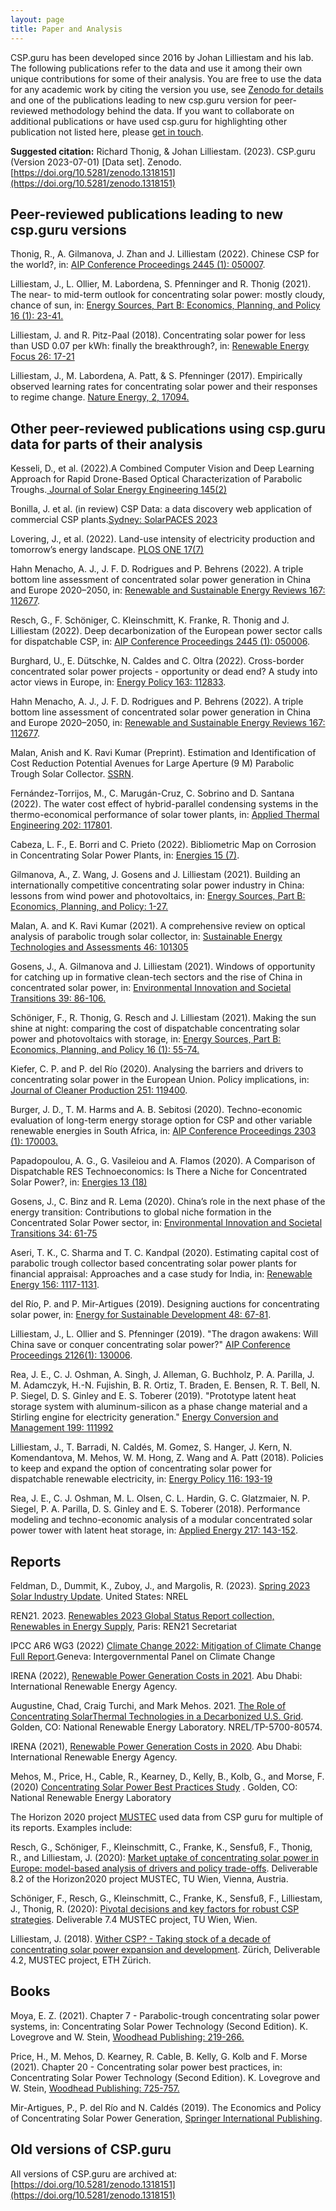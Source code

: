 ```yaml
---
layout: page
title: Paper and Analysis
---
```

CSP.guru has been developed since 2016 by Johan Lilliestam and his lab. The following publications refer to the data and use it among their own unique contributions for some of their analysis. You are free to use the data for any academic work by citing the version you use, see [Zenodo for details](https://doi.org/10.5281/zenodo.1318151) and one of the publications leading to new csp.guru version for peer-reviewed methodology behind the data. If you want to collaborate on additional publications or have used csp.guru for highlighting other publication not listed here, please [get in touch](mailto:richard.thonig@rifs-potsdam.de).

<b>Suggested citation:</b>
Richard Thonig, & Johan Lilliestam. (2023). CSP.guru  (Version 2023-07-01) [Data set]. Zenodo. [https://doi.org/10.5281/zenodo.1318151](https://doi.org/10.5281/zenodo.1318151)

## Peer-reviewed publications leading to new csp.guru versions
Thonig, R., A. Gilmanova, J. Zhan and J. Lilliestam (2022). Chinese CSP for the world?, in: [AIP Conference Proceedings 2445 (1): 050007](https://doi.org/10.1063/5.0085752).

Lilliestam, J., L. Ollier, M. Labordena, S. Pfenninger and R. Thonig (2021). The near- to mid-term outlook for concentrating solar power: mostly cloudy, chance of sun, in: [Energy Sources, Part B: Economics, Planning, and Policy 16 (1): 23-41.](https://doi.org/10.1080/15567249.2020.1773580)

Lilliestam, J. and R. Pitz-Paal (2018). Concentrating solar power for less than USD 0.07 per kWh: finally the breakthrough?, in: [Renewable Energy Focus 26: 17-21](https://doi.org/10.1016/j.ref.2018.06.002)

Lilliestam, J., M. Labordena, A. Patt, & S. Pfenninger (2017). Empirically observed learning rates for concentrating solar power and their responses to regime change. [Nature Energy, 2, 17094.]( https://doi.org/10.1038/nenergy.2017.94)

## Other peer-reviewed publications using csp.guru data for parts of their analysis
Kesseli, D., et al. (2022).A Combined Computer Vision and Deep Learning Approach for Rapid Drone-Based Optical Characterization of Parabolic Troughs.[ Journal of Solar Energy Engineering 145(2)](https://doi.org/10.1115/1.4055172)

Bonilla, J. et al. (in review) CSP Data: a data discovery web application of commercial CSP plants.[Sydney: SolarPACES 2023](https://javier.solar/assets/docs/conf_int/SolarPACES_CSP_Data.pdf)

Lovering, J., et al. (2022). Land-use intensity of electricity production and tomorrow’s energy landscape. [PLOS ONE 17(7)](https://doi.org/10.1371/journal.pone.0270155)

Hahn Menacho, A. J., J. F. D. Rodrigues and P. Behrens (2022). A triple bottom line assessment of concentrated solar power generation in China and Europe 2020–2050, in: [Renewable and Sustainable Energy Reviews 167: 112677](https://doi.org/10.1016/j.rser.2022.112677).

Resch, G., F. Schöniger, C. Kleinschmitt, K. Franke, R. Thonig and J. Lilliestam (2022). Deep decarbonization of the European power sector calls for dispatchable CSP, in: [AIP Conference Proceedings 2445 (1): 050006](https://doi.org/10.1063/5.0086710).

Burghard, U., E. Dütschke, N. Caldes and C. Oltra (2022). Cross-border concentrated solar power projects - opportunity or dead end? A study into actor views in Europe, in: [Energy Policy 163: 112833](https://doi.org/10.1016/j.enpol.2022.112833).

Hahn Menacho, A. J., J. F. D. Rodrigues and P. Behrens (2022). A triple bottom line assessment of concentrated solar power generation in China and Europe 2020–2050, in: [Renewable and Sustainable Energy Reviews 167: 112677]( https://doi.org/10.1016/j.rser.2022.112677).

Malan, Anish and K. Ravi Kumar (Preprint). Estimation and Identification of Cost Reduction Potential Avenues for Large Aperture (9 M) Parabolic Trough Solar Collector. [SSRN](http://dx.doi.org/10.2139/ssrn.4048140).

Fernández-Torrijos, M., C. Marugán-Cruz, C. Sobrino and D. Santana (2022). The water cost effect of hybrid-parallel condensing systems in the thermo-economical performance of solar tower plants, in: [Applied Thermal Engineering 202: 117801](https://doi.org/10.1016/j.applthermaleng.2021.117801).

Cabeza, L. F., E. Borri and C. Prieto (2022). Bibliometric Map on Corrosion in Concentrating Solar Power Plants, in: [Energies 15 (7)](https://doi.org/10.3390/en15072619).

Gilmanova, A., Z. Wang, J. Gosens and J. Lilliestam (2021). Building an internationally competitive concentrating solar power industry in China: lessons from wind power and photovoltaics, in: [Energy Sources, Part B: Economics, Planning, and Policy: 1-27.](https://doi.org/10.1080/15567249.2021.1931563)

Malan, A. and K. Ravi Kumar (2021). A comprehensive review on optical analysis of parabolic trough solar collector, in: [Sustainable Energy Technologies and Assessments 46: 101305](https://doi.org/10.1016/j.seta.2021.101305)

Gosens, J., A. Gilmanova and J. Lilliestam (2021). Windows of opportunity for catching up in formative clean-tech sectors and the rise of China in concentrated solar power, in: [Environmental Innovation and Societal Transitions 39: 86-106.](https://doi.org/10.1016/j.eist.2021.03.005)

Schöniger, F., R. Thonig, G. Resch and J. Lilliestam (2021). Making the sun shine at night: comparing the cost of dispatchable concentrating solar power and photovoltaics with storage, in: [Energy Sources, Part B: Economics, Planning, and Policy 16 (1): 55-74.](https://doi.org/10.1080/15567249.2020.1843565)

Kiefer, C. P. and P. del Río (2020). Analysing the barriers and drivers to concentrating solar power in the European Union. Policy implications, in: [Journal of Cleaner Production 251: 119400](https://doi.org/10.1016/j.jclepro.2019.119400).

Burger, J. D., T. M. Harms and A. B. Sebitosi (2020). Techno-economic evaluation of long-term energy storage option for CSP and other variable renewable energies in South Africa, in: [AIP Conference Proceedings 2303 (1): 170003.](https://doi.org/10.1063/5.0028938)

Papadopoulou, A. G., G. Vasileiou and A. Flamos (2020). A Comparison of Dispatchable RES Technoeconomics: Is There a Niche for Concentrated Solar Power?, in: [Energies 13 (18)](https://doi.org/10.3390/en13184768)

Gosens, J., C. Binz and R. Lema (2020). China’s role in the next phase of the energy transition: Contributions to global niche formation in the Concentrated Solar Power sector, in: [Environmental Innovation and Societal Transitions 34: 61-75](https://doi.org/10.1016/j.eist.2019.12.004)

Aseri, T. K., C. Sharma and T. C. Kandpal (2020). Estimating capital cost of parabolic trough collector based concentrating solar power plants for financial appraisal: Approaches and a case study for India, in: [Renewable Energy 156: 1117-1131](https://doi.org/10.1016/j.renene.2020.04.138).

del Río, P. and P. Mir-Artigues (2019). Designing auctions for concentrating solar power, in: [Energy for Sustainable Development 48: 67-81](https://doi.org/10.1016/j.esd.2018.10.005).

Lilliestam, J., L. Ollier and S. Pfenninger (2019). "The dragon awakens: Will China save or conquer concentrating solar power?" [AIP Conference Proceedings 2126(1): 130006](https://aip.scitation.org/doi/abs/10.1063/1.5117648).

Rea, J. E., C. J. Oshman, A. Singh, J. Alleman, G. Buchholz, P. A. Parilla, J. M. Adamczyk, H.-N. Fujishin, B. R. Ortiz, T. Braden, E. Bensen, R. T. Bell, N. P. Siegel, D. S. Ginley and E. S. Toberer (2019). "Prototype latent heat storage system with aluminum-silicon as a phase change material and a Stirling engine for electricity generation." [Energy Conversion and Management 199: 111992](https://doi.org/10.1016/j.enconman.2019.111992)

Lilliestam, J., T. Barradi, N. Caldés, M. Gomez, S. Hanger, J. Kern, N. Komendantova, M. Mehos, W. M. Hong, Z. Wang and A. Patt (2018). Policies to keep and expand the option of concentrating solar power for dispatchable renewable electricity, in: [Energy Policy 116: 193-19](https://doi.org/10.1016/j.enpol.2018.02.014)

Rea, J. E., C. J. Oshman, M. L. Olsen, C. L. Hardin, G. C. Glatzmaier, N. P. Siegel, P. A. Parilla, D. S. Ginley and E. S. Toberer (2018). Performance modeling and techno-economic analysis of a modular concentrated solar power tower with latent heat storage, in: [Applied Energy 217: 143-152](https://doi.org/10.1016/j.apenergy.2018.02.067).

## Reports

Feldman, D., Dummit, K., Zuboy, J., and Margolis, R. (2023). [Spring 2023 Solar Industry Update](https://doi.org/10.2172/1974994). United States: NREL 

REN21. 2023. [Renewables 2023 Global Status Report collection, Renewables in Energy Supply](https://www.ren21.net/wp-content/uploads/2019/05/GSR-2023_Energy-Supply-Module.pdf), Paris: REN21 Secretariat

IPCC AR6 WG3 (2022) [Climate Change 2022: Mitigation of Climate Change Full Report](https://report.ipcc.ch/ar6wg3/pdf/IPCC_AR6_WGIII_FinalDraft_FullReport.pdf).Geneva: Intergovernmental Panel on Climate Change

IRENA (2022), [Renewable Power Generation Costs in 2021](
https://irena.org/publications/2022/Jul/Renewable-Power-Generation-Costs-in-2021). Abu Dhabi: International Renewable Energy Agency.

Augustine, Chad, Craig Turchi, and Mark Mehos. 2021. [The Role of Concentrating SolarThermal Technologies in a Decarbonized U.S. Grid](https://www.nrel.gov/docs/fy21osti/80574.pdf). Golden, CO: National Renewable Energy Laboratory. NREL/TP-5700-80574.

IRENA (2021), [Renewable Power Generation Costs in 2020](https://www.irena.org/newsroom/pressreleases/2021/Jun/Majority-of-New-Renewables-Undercut-Cheapest-Fossil-Fuel-on-Cost). Abu Dhabi: International Renewable Energy Agency.

Mehos, M., Price, H., Cable, R., Kearney, D., Kelly, B., Kolb, G., and Morse, F. (2020) [Concentrating Solar Power Best Practices Study](https://doi.org/10.2172/1665767)
. Golden, CO: National Renewable Energy Laboratory

The Horizon 2020 project [MUSTEC](www.mustec.eu) used data from CSP guru for multiple of its reports. Examples include:

Resch, G., Schöniger, F., Kleinschmitt, C., Franke, K., Sensfuß, F., Thonig, R., and Lilliestam, J. (2020): [Market uptake of concentrating solar power in Europe: model-based analysis of drivers and policy trade-offs](https://www.mustec.eu/node/130). Deliverable 8.2 of the Horizon2020 project MUSTEC, TU Wien, Vienna, Austria.

Schöniger, F., Resch, G., Kleinschmitt, C., Franke, K., Sensfuß, F., Lilliestam, J., Thonig, R. (2020): [Pivotal decisions and key factors for robust CSP strategies](https://www.iass-potsdam.de/de/ergebnisse/publikationen/2020/pivotal-decisions-and-key-factors-robust-csp-strategies-deliverable). Deliverable 7.4 MUSTEC project, TU Wien, Wien.

Lilliestam, J. (2018). [Wither CSP? - Taking stock of a decade of concentrating solar power expansion and development](https://mustec.eu/node/66). Zürich, Deliverable 4.2, MUSTEC project, ETH Zürich.

## Books
Moya, E. Z. (2021). Chapter 7 - Parabolic-trough concentrating solar power systems, in: Concentrating Solar Power Technology (Second Edition). K. Lovegrove and W. Stein, [Woodhead Publishing: 219-266.](https://doi.org/10.1016/B978-0-12-819970-1.00009-8)

Price, H., M. Mehos, D. Kearney, R. Cable, B. Kelly, G. Kolb and F. Morse (2021). Chapter 20 - Concentrating solar power best practices, in: Concentrating Solar Power Technology (Second Edition). K. Lovegrove and W. Stein, [Woodhead Publishing: 725-757.](https://doi.org/10.1016/B978-0-12-819970-1.00020-7)

Mir-Artigues, P., P. del Río and N. Caldés (2019). The Economics and Policy of Concentrating Solar Power Generation, [Springer International Publishing](https://www.springer.com/gp/book/9783030119379).

## Old versions of CSP.guru
All versions of CSP.guru are archived at: [https://doi.org/10.5281/zenodo.1318151](https://doi.org/10.5281/zenodo.1318151)
